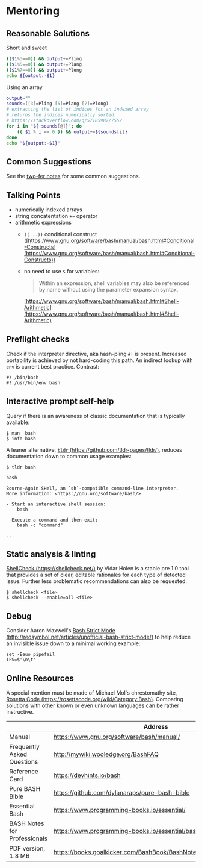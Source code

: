 # Mentoring

## Reasonable Solutions

Short and sweet
```bash
(($1%3==0)) && output+=Pling
(($1%5==0)) && output+=Plang
(($1%7==0)) && output+=Plong
echo ${output:-$1}
```

Using an array
```bash
output=""
sounds=([3]=Pling [5]=Plang [7]=Plong)
# extracting the list of indices for an indexed array
# returns the indices numerically sorted.
# https://stackoverflow.com/q/57185987/7552
for i in "${!sounds[@]}"; do
    (( $1 % i == 0 )) && output+=${sounds[i]}
done
echo "${output:-$1}"
```

## Common Suggestions

See the [two-fer notes](https://raw.githubusercontent.com/exercism/website-copy/main/tracks/bash/exercises/two-fer/mentoring.md) for some common suggestions.

## Talking Points

* numerically indexed arrays
* string concatentation `+=` operator
* arithmetic expressions
    * `((...))` conditional construct
      ([https://www.gnu.org/software/bash/manual/bash.html#Conditional-Constructs](https://www.gnu.org/software/bash/manual/bash.html#Conditional-Constructs))
    * no need to use `$` for variables:

        > Within an expression, shell variables may also be referenced by name without using the parameter expansion syntax.

      [https://www.gnu.org/software/bash/manual/bash.html#Shell-Arithmetic](https://www.gnu.org/software/bash/manual/bash.html#Shell-Arithmetic)


## Preflight checks

Check if the interpreter directive, aka hash-pling `#!` is present. Increased portability is achieved by not hard-coding this path. An indirect lookup with `env` is current best practice. Contrast:

```
#! /bin/bash
#! /usr/bin/env bash
```


## Interactive prompt self-help

Query if there is an awareness of classic documentation that is typically available:

```
$ man  bash
$ info bash
```

A leaner alternative, [`tldr` (https://github.com/tldr-pages/tldr/)](https://github.com/tldr-pages/tldr/), reduces documentation down to common usage examples:

```
$ tldr bash

bash

Bourne-Again SHell, an `sh`-compatible command-line interpreter.
More information: <https://gnu.org/software/bash/>.

- Start an interactive shell session:
    bash

- Execute a command and then exit:
    bash -c "command"

...

```


## Static analysis & linting

[ShellCheck (https://shellcheck.net/)](https://shellcheck.net/) by Vidar Holen is a stable pre 1.0 tool that provides a set of clear, editable rationales for each type of detected issue. Further less problematic recommendations can also be requested:

```
$ shellcheck <file>
$ shellcheck --enable=all <file>
```


## Debug

Consider Aaron Maxwell's [Bash Strict Mode (http://redsymbol.net/articles/unofficial-bash-strict-mode/)](http://redsymbol.net/articles/unofficial-bash-strict-mode/) to help reduce an invisible issue down to a minimal working example:

```
set -Eeuo pipefail
IFS=$'\n\t'
```


## Online Resources

A special mention must be made of Michael Mol's chrestomathy site, [Rosetta Code (https://rosettacode.org/wiki/Category:Bash)](https://rosettacode.org/wiki/Category:Bash). Comparing solutions with other known or even unknown languages can be rather instructive.

|                            | Address
---------------------------- | ---------------------
Manual                       | https://www.gnu.org/software/bash/manual/
Frequently Asked Questions   | http://mywiki.wooledge.org/BashFAQ
Reference Card               | https://devhints.io/bash
Pure BASH Bible              | https://github.com/dylanaraps/pure-bash-bible
Essential Bash               | https://www.programming-books.io/essential/
BASH Notes for Professionals | https://www.programming-books.io/essential/bash/
PDF version, 1.8 MB          | https://books.goalkicker.com/BashBook/BashNotesForProfessionals.pdf

